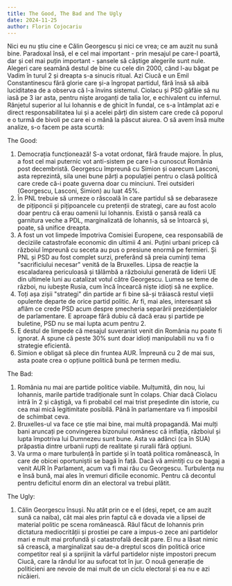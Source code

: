 ```yaml
---
title: The Good, The Bad and The Ugly
date: 2024-11-25
author: Florin Cojocariu
---
```

Nici eu nu știu cine e Călin Georgescu și nici ce vrea; ce am auzit nu sună bine. Paradoxal însă, el e cel mai important - prin mesajul pe care-l poartă, dar și cel mai puțin important - șansele să câștige alegerile sunt nule.  Alegeri care seamănă destul de bine cu cele din 2000, când l-au băgat pe Vadim în turul 2 și dreapta s-a sinucis ritual. Azi Ciucă e un Emil Constantinescu fără glorie care și-a îngropat partidul, fără însă să aibă luciditatea de a observa că l-a învins sistemul. Ciolacu și PSD gâfâie să nu iasă pe 3 iar asta, pentru niște aroganți de talia lor, e echivalent cu infernul. Rânjetul superior al lui Iohannis e de ghicit în fundal, ce s-a întâmplat azi e direct responsabilitatea lui și a acelei părți din sistem care  crede că poporul e o turmă de bivoli pe care ei o mână la păscut aiurea. O să avem însă multe analize, s-o facem pe asta scurtă:

The Good:

1. Democrația funcționează!  S-a votat ordonat, fără fraude majore. În plus, a fost cel mai puternic vot anti-sistem pe care l-a cunoscut România post decembristă. Georgescu împreună cu Simion  și oarecum Lasconi, asta reprezintă, sila unei bune părți a populației pentru o clasă politică care crede că-i poate guverna doar cu minciuni. Trei out­sideri (Georgescu, Lasconi, Simion) au luat 45%. 
2. În PNL trebuie să urmeze o răscoală în care partidul să se debaraseze de pițiponcii și pițipoancele cu pretenții de strategi, care au fost acolo doar pentru că erau oamenii lui Iohannis. Există o șansă reală ca garnitura veche a PDL, marginalizată de Iohannis, să se întoarcă și, poate, să unifice dreapta.
3. A fost un vot limpede împotriva Comisiei Europene, cea responsabilă de deciziile catastrofale economic din ultimii 4 ani. Puțini urbani pricep că războiul împreună cu seceta au pus o presiune enormă pe fermieri. Și PNL și PSD au fost complet surzi, preferând să preia cuminți tema "sacrificiului necesar" venită de la Bruxelles. Lipsa de reacție la escaladarea periculoasă și tălâmbă a războiului generată de liderii UE din ultimele luni au catalizat votul către Georgescu. Lumea se teme de război, nu iubește Rusia, cum încă încearcă niște idioți să ne explice.
4. Toți așa zișii "strategi" din partide ar fi bine să-și trăiască restul vieții opulente departe de orice partid politic. Ar fi, mai ales, interesant să aflăm ce crede PSD acum despre șmecheria separării prezidențialelor de parlamentare. E aproape fără dubiu că dacă erau și partide pe buletine, PSD nu se mai lupta acum pentru 2.
5. E destul de limpede că mesajul suveranist venit din România nu poate fi ignorat. A spune că peste 30% sunt doar idioți manipulabili nu va fi o strategie eficientă.
6. Simion e obligat să plece din fruntea AUR. Împreună cu 2 de mai sus, asta poate crea o opțiune politică bună pe termen mediu.

The Bad:

1. România nu mai are partide politice viabile. Mulțumită, din nou, lui Iohannis, marile partide tradiționale sunt în colaps. Chiar dacă Ciolacu intră în 2 și câștigă, va fi probabil cel mai trist președinte din istorie, cu cea mai mică legitimitate posibilă. Până în parlamentare va fi imposibil de schimbat ceva.
2. Bruxelles-ul va face ce știe mai bine, mai multă propagandă. Mai mulți bani aruncați pe convingerea bizonului românesc că inflația, războiul și lupta împotriva lui Dumnezeu sunt bune. Asta va adânci (ca în SUA) prăpastia dintre urbanii rupți de realitate și ruralii fără opțiuni.
3. Va urma o mare turbulență în partide și în toată politica românească, în care de obicei oportuniștii se bagă în față. Dacă vă amintiți cu ce bagaj a venit AUR în Parlament, acum va fi mai rău cu Georgescu. Turbulența nu e însă bună, mai ales în vremuri dificile economic. Pentru că decontul pentru deficitul enorm din an electoral va trebui plătit.

The Ugly:

1. Călin Georgescu însuși. Nu atât prin ce e el (deși, repet, ce am auzit sună ca naiba), cât mai ales prin faptul că e dovada vie a lipsei de material politic pe scena românească. Răul făcut de Iohannis prin dictatura mediocrității și prostiei pe care a impus-o zece ani partidelor mari e mult mai profundă și catastrofală decât pare. El nu a lăsat nimic să crească, a marginalizat sau de-a dreptul scos din politică orice competitor real și a sprijinit la vârful partidelor niște impostori precum Ciucă, care la rândul lor au sufocat tot în jur. O nouă generație de politicieni are nevoie de mai mult de un ciclu electoral și ea nu e azi nicăieri.
